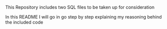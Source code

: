 This Repository includes two SQL files to be taken up for consideration

In this README I will go in go step by step explaining my reasoning behind the included code

